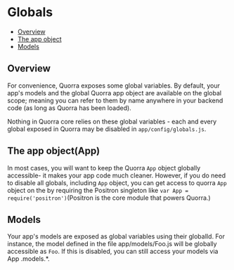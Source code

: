 # Globals

 - [Overview](#overview)
 - [The app object](#the-app-object)
 - [Models](#models)

## Overview

For convenience, Quorra exposes some global variables. By default, your app's models and the global Quorra app object
are available on the global scope; meaning you can refer to them by name anywhere in your backend code (as long as
Quorra has been loaded).

Nothing in Quorra core relies on these global variables - each and every global exposed in
Quorra may be disabled in `app/config/globals.js`.

## The app object(App)

In most cases, you will want to keep the Quorra `App` object globally accessible- it makes your app code much cleaner.
However, if you do need to disable all globals, including `App` object, you can get access to quorra `App` object on the
by requiring the Positron singleton like `var App = require('positron')`(Positron is the core module that powers
Quorra.)

## Models

Your app's models are exposed as global variables using their globalId. For instance, the model defined in the file
app/models/Foo.js will be globally accessible as `Foo`. If this is disabled, you can still access your models via App
.models.*.